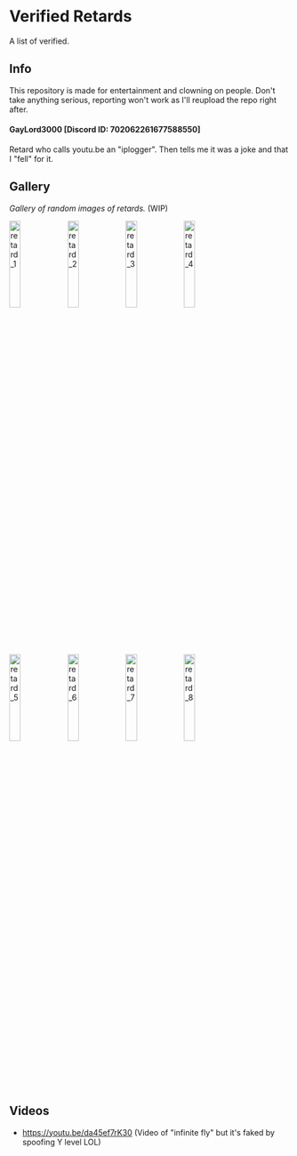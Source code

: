 # Verified Retards
A list of verified.

## Info
This repository is made for entertainment and clowning on people. Don't take anything serious, reporting won't work as I'll reupload the repo right after.

#### GayLord3000 [Discord ID: 702062261677588550]
Retard who calls youtu.be an "iplogger". Then tells me it was a joke and that I "fell" for it.

## Gallery
*Gallery of random images of retards.* (WIP)
<p align="left">
<img src="https://raw.githubusercontent.com/Cypphi/verified-retards/main/gallery/retard_1.jpg" alt="retard_1" width="20%"/>
<img src="https://raw.githubusercontent.com/Cypphi/verified-retards/main/gallery/retard_2.jpg" alt="retard_2" width="20%"/>
<img src="https://raw.githubusercontent.com/Cypphi/verified-retards/main/gallery/retard_3.png" alt="retard_3" width="20%"/>
<img src="https://raw.githubusercontent.com/Cypphi/verified-retards/main/gallery/retard_4.jpg" alt="retard_4" width="20%"/>
<img src="https://raw.githubusercontent.com/Cypphi/verified-retards/main/gallery/retard_5.png" alt="retard_5" width="20%"/>
<img src="https://raw.githubusercontent.com/Cypphi/verified-retards/main/gallery/retard_6.png" alt="retard_6" width="20%"/>
<img src="https://raw.githubusercontent.com/Cypphi/verified-retards/main/gallery/retard_7.png" alt="retard_7" width="20%"/>
<img src="https://raw.githubusercontent.com/Cypphi/verified-retards/main/gallery/retard_8.png" alt="retard_8" width="20%"/>
</p>

## Videos
- https://youtu.be/da45ef7rK30 (Video of "infinite fly" but it's faked by spoofing Y level LOL)

